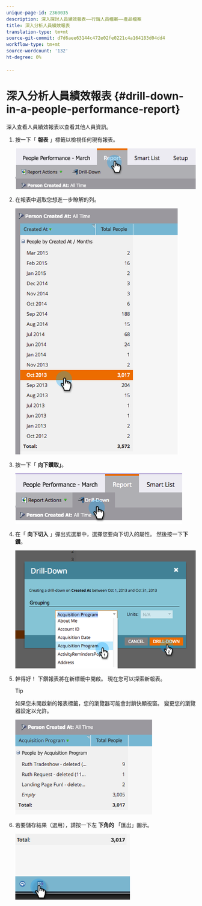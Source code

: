 ```yaml
---
unique-page-id: 2360035
description: 深入探討人員績效報表——行銷人員檔案——產品檔案
title: 深入分析人員績效報表
translation-type: tm+mt
source-git-commit: d7d6aee63144c472e02fe0221c4a164183d04dd4
workflow-type: tm+mt
source-wordcount: '132'
ht-degree: 0%

---
```



# 深入分析人員績效報表 {#drill-down-in-a-people-performance-report}

深入查看人員績效報表以查看其他人員資訊。

1. 按一下「 **報表** 」標籤以檢視任何現有報表。

   ![](assets/one.png)

1. 在報表中選取您想進一步瞭解的列。

   ![](assets/two.png)

1. 按一下「 **向下鑽取」**。

   ![](assets/three.png)

1. 在「 **向下切入** 」彈出式選單中，選擇您要向下切入的屬性。 然後按一下**下鑽**。

   ![](assets/four.png)

1. 幹得好！ 下鑽報表將在新標籤中開啟。 現在您可以探索新報表。

   >[!TIP]
   >
   >如果您未開啟新的報表標籤，您的瀏覽器可能會封鎖快顯視窗。 變更您的瀏覽器設定以允許。

   ![](assets/five.png)

1. 若要儲存結果（選用），請按一下左 **下角的** 「匯出」圖示。

   ![](assets/six.png)

